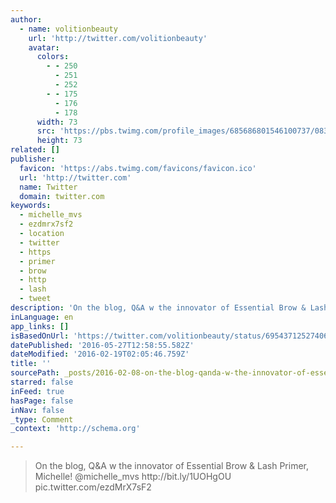 ```yaml
---
author:
  - name: volitionbeauty
    url: 'http://twitter.com/volitionbeauty'
    avatar:
      colors:
        - - 250
          - 251
          - 252
        - - 175
          - 176
          - 178
      width: 73
      src: 'https://pbs.twimg.com/profile_images/685686801546100737/083VRqhp_bigger.png'
      height: 73
related: []
publisher:
  favicon: 'https://abs.twimg.com/favicons/favicon.ico'
  url: 'http://twitter.com'
  name: Twitter
  domain: twitter.com
keywords:
  - michelle_mvs
  - ezdmrx7sf2
  - location
  - twitter
  - https
  - primer
  - brow
  - http
  - lash
  - tweet
description: 'On the blog, Q&A w the innovator of Essential Brow & Lash Primer, Michelle! @michelle_mvs http://bit.ly/1UOHgOU pic.twitter.com/ezdMrX7sF2'
inLanguage: en
app_links: []
isBasedOnUrl: 'https://twitter.com/volitionbeauty/status/695437125274066945'
datePublished: '2016-05-27T12:58:55.582Z'
dateModified: '2016-02-19T02:05:46.759Z'
title: ''
sourcePath: _posts/2016-02-08-on-the-blog-qanda-w-the-innovator-of-essential-brow-and-lash-pr.md
starred: false
inFeed: true
hasPage: false
inNav: false
_type: Comment
_context: 'http://schema.org'

---
```

> On the blog&comma; Q&A w the innovator of Essential Brow & Lash Primer&comma; Michelle&excl; &commat;michelle&lowbar;mvs http&colon;&sol;&sol;bit&period;ly&sol;1UOHgOU pic&period;twitter&period;com&sol;ezdMrX7sF2